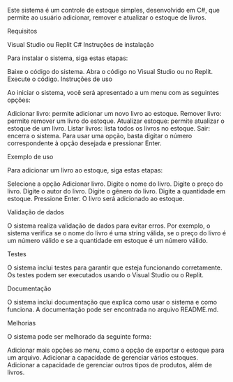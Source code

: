 Este sistema é um controle de estoque simples, desenvolvido em C#, que permite ao usuário adicionar, remover e atualizar o estoque de livros.

Requisitos

Visual Studio ou Replit
C#
Instruções de instalação

Para instalar o sistema, siga estas etapas:

Baixe o código do sistema.
Abra o código no Visual Studio ou no Replit.
Execute o código.
Instruções de uso

Ao iniciar o sistema, você será apresentado a um menu com as seguintes opções:

Adicionar livro: permite adicionar um novo livro ao estoque.
Remover livro: permite remover um livro do estoque.
Atualizar estoque: permite atualizar o estoque de um livro.
Listar livros: lista todos os livros no estoque.
Sair: encerra o sistema.
Para usar uma opção, basta digitar o número correspondente à opção desejada e pressionar Enter.

Exemplo de uso

Para adicionar um livro ao estoque, siga estas etapas:

Selecione a opção Adicionar livro.
Digite o nome do livro.
Digite o preço do livro.
Digite o autor do livro.
Digite o gênero do livro.
Digite a quantidade em estoque.
Pressione Enter.
O livro será adicionado ao estoque.

Validação de dados

O sistema realiza validação de dados para evitar erros. Por exemplo, o sistema verifica se o nome do livro é uma string válida, se o preço do livro é um número válido e se a quantidade em estoque é um número válido.

Testes

O sistema inclui testes para garantir que esteja funcionando corretamente. Os testes podem ser executados usando o Visual Studio ou o Replit.

Documentação

O sistema inclui documentação que explica como usar o sistema e como funciona. A documentação pode ser encontrada no arquivo README.md.

Melhorias

O sistema pode ser melhorado da seguinte forma:

Adicionar mais opções ao menu, como a opção de exportar o estoque para um arquivo.
Adicionar a capacidade de gerenciar vários estoques.
Adicionar a capacidade de gerenciar outros tipos de produtos, além de livros.
